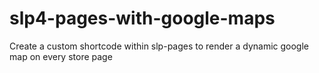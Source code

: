 # slp4-pages-with-google-maps
Create a custom shortcode within slp-pages to render a dynamic google map on every store page
